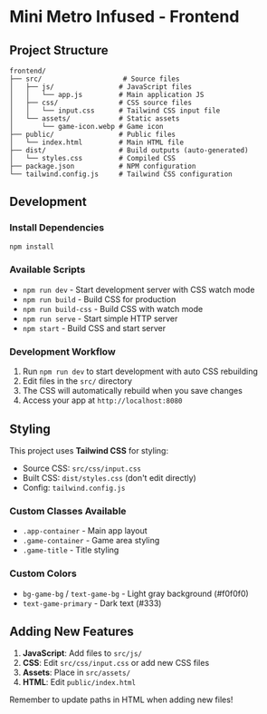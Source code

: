 # Mini Metro Infused - Frontend

## Project Structure

```
frontend/
├── src/                    # Source files
│   ├── js/                # JavaScript files
│   │   └── app.js         # Main application JS
│   ├── css/               # CSS source files
│   │   └── input.css      # Tailwind CSS input file
│   └── assets/            # Static assets
│       └── game-icon.webp # Game icon
├── public/                # Public files
│   └── index.html         # Main HTML file
├── dist/                  # Build outputs (auto-generated)
│   └── styles.css         # Compiled CSS
├── package.json           # NPM configuration
└── tailwind.config.js     # Tailwind CSS configuration
```

## Development

### Install Dependencies
```bash
npm install
```

### Available Scripts

- `npm run dev` - Start development server with CSS watch mode
- `npm run build` - Build CSS for production
- `npm run build-css` - Build CSS with watch mode
- `npm run serve` - Start simple HTTP server
- `npm start` - Build CSS and start server

### Development Workflow

1. Run `npm run dev` to start development with auto CSS rebuilding
2. Edit files in the `src/` directory
3. The CSS will automatically rebuild when you save changes
4. Access your app at `http://localhost:8080`

## Styling

This project uses **Tailwind CSS** for styling:

- Source CSS: `src/css/input.css`
- Built CSS: `dist/styles.css` (don't edit directly)
- Config: `tailwind.config.js`

### Custom Classes Available

- `.app-container` - Main app layout
- `.game-container` - Game area styling
- `.game-title` - Title styling

### Custom Colors

- `bg-game-bg` / `text-game-bg` - Light gray background (#f0f0f0)
- `text-game-primary` - Dark text (#333)

## Adding New Features

1. **JavaScript**: Add files to `src/js/`
2. **CSS**: Edit `src/css/input.css` or add new CSS files
3. **Assets**: Place in `src/assets/`
4. **HTML**: Edit `public/index.html`

Remember to update paths in HTML when adding new files!